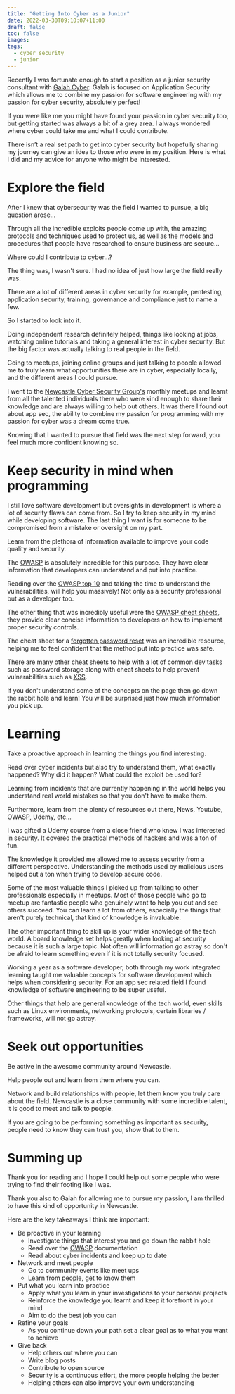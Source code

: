 ```yaml
---
title: "Getting Into Cyber as a Junior"
date: 2022-03-30T09:10:07+11:00
draft: false
toc: false
images:
tags:
  - cyber security
  - junior
---
```


Recently I was fortunate enough to start a position as a junior security consultant with [Galah Cyber](https://www.galahcyber.com.au/). Galah is focused on Application Security which allows me to combine my passion for software engineering with my passion for cyber security, absolutely perfect!

If you were like me you might have found your passion in cyber security too, but getting started was always a bit of a grey area. I always wondered where cyber could take me and what I could contribute.

There isn’t a real set path to get into cyber security but hopefully sharing my journey can give an idea to those who were in my position. Here is what I did and my advice for anyone who might be interested.

 

# Explore the field
After I knew that cybersecurity was the field I wanted to pursue, a big question arose… 

Through all the incredible exploits people come up with, the amazing protocols and techniques used to protect us, as well as the models and procedures that people have researched to ensure business are secure… 

Where could I contribute to cyber…? 

The thing was, I wasn't sure. I had no idea of just how large the field really was.

There are a lot of different areas in cyber security for example, pentesting, application security, training, governance and compliance just to name a few.

So I started to look into it. 

Doing independent research definitely helped, things like looking at jobs, watching online tutorials and taking a general interest in cyber security. But the big factor was actually talking to real people in the field. 

Going to meetups, joining online groups and just talking to people allowed me to truly learn what opportunities there are in cyber, especially locally, and the different areas I could pursue. 

I went to the [Newcastle Cyber Security Group's](https://www.meetup.com/Newcastle-Cyber-Security-Group/) monthly meetups and learnt from all the talented individuals there who were kind enough to share their knowledge and are always willing to help out others. It was there I found out about app sec, the ability to combine my passion for programming with my passion for cyber was a dream come true.

Knowing that I wanted to pursue that field was the next step forward, you feel much more confident knowing so.

 

# Keep security in mind when programming
I still love software development but oversights in development is where a lot of security flaws can come from. So I try to keep security in my mind while developing software. The last thing I want is for someone to be compromised from a mistake or oversight on my part.

Learn from the plethora of information available to improve your code quality and security. 

The [OWASP](https://owasp.org/) is absolutely incredible for this purpose. They have clear information that developers can understand and put into practice.

Reading over the [OWASP top 10](https://owasp.org/Top10/) and taking the time to understand the vulnerabilities, will help you massively! Not only as a security professional but as a developer too.

The other thing that was incredibly useful were the [OWASP cheat sheets](https://cheatsheetseries.owasp.org/), they provide clear concise information to developers on how to implement proper security controls.

The cheat sheet for a [forgotten password reset](https://cheatsheetseries.owasp.org/cheatsheets/Forgot_Password_Cheat_Sheet.html) was an incredible resource, helping me to feel confident that the method put into practice was safe. 

There are many other cheat sheets to help with a lot of common dev tasks such as password storage along with cheat sheets to help prevent vulnerabilities such as [XSS](https://cheatsheetseries.owasp.org/cheatsheets/Cross_Site_Scripting_Prevention_Cheat_Sheet.html). 

If you don't understand some of the concepts on the page then go down the rabbit hole and learn! You will be surprised just how much information you pick up. 

 

# Learning 
Take a proactive approach in learning the things you find interesting.

Read over cyber incidents but also try to understand them, what exactly happened? Why did it happen? What could the exploit be used for?

Learning from incidents that are currently happening in the world helps you understand real world mistakes so that you don't have to make them. 

Furthermore, learn from the plenty of resources out there, News, Youtube, OWASP, Udemy, etc…

I was gifted a Udemy course from a close friend who knew I was interested in security. It covered the practical methods of hackers and was a ton of fun.

The knowledge it provided me allowed me to assess security from a different perspective. Understanding the methods used by malicious users helped out a ton when trying to develop secure code.

Some of the most valuable things I picked up from talking to other professionals especially in meetups. Most of those people who go to meetup are fantastic people who genuinely want to help you out and see others succeed. You can learn a lot from others, especially the things that aren't purely technical, that kind of knowledge is invaluable. 

The other important thing to skill up is your wider knowledge of the tech world. A board knowledge set helps greatly when looking at security because it is such a large topic.  Not often will information go astray so don't be afraid to learn something even if it is not totally security focused. 

Working a year as a software developer, both through my work integrated learning taught me valuable concepts for software development which helps when considering security. For an app sec related field I found knowledge of software engineering to be super useful.

Other things that help are general knowledge of the tech world, even skills such as Linux environments, networking protocols, certain libraries / frameworks, will not go astray. 

 

# Seek out opportunities
Be active in the awesome community around Newcastle.

Help people out and learn from them where you can.

Network and build relationships with people, let them know you truly care about the field. Newcastle is a close community with some incredible talent, it is good to meet and talk to people.

If you are going to be performing something as important as security, people need to know they can trust you, show that to them.

 

# Summing up
Thank you for reading and I hope I could help out some people who were trying to find their footing like I was.

Thank you also to Galah for allowing me to pursue my passion, I am thrilled to have this kind of opportunity in Newcastle.

Here are the key takeaways I think are important:

- Be proactive in your learning
    - Investigate things that interest you and go down the rabbit hole
    - Read over the [OWASP](https://owasp.org/) documentation
    - Read about cyber incidents and keep up to date
- Network and meet people
    - Go to community events like meet ups
    - Learn from people, get to know them
- Put what you learn into practice 
    - Apply what you learn in your investigations to your personal projects 
    - Reinforce the knowledge you learnt and keep it forefront in your mind
    - Aim to do the best job you can
- Refine your goals
    - As you continue down your path set a clear goal as to what you want to achieve
- Give back
    - Help others out where you can
    - Write blog posts 
    - Contribute to open source
    - Security is a continuous effort, the more people helping the better
    - Helping others can also improve your own understanding
